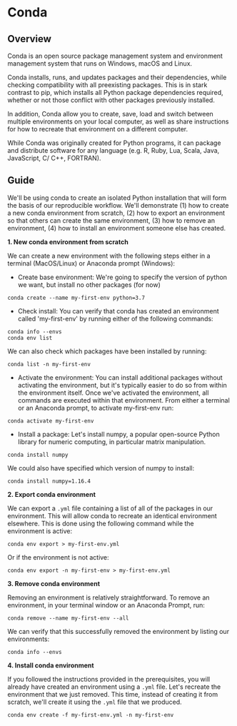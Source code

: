 # Conda

## Overview

Conda is an open source package management system and environment management system that runs on Windows, macOS and Linux.

Conda installs, runs, and updates packages and their dependencies, while checking compatibility with all preexisting packages. This is in stark contrast to pip, which installs all Python package dependencies required, whether or not those conflict with other packages previously installed. 

In addition, Conda allow you to create, save, load and switch between multiple environments on your local computer, as well as share instructions for how to recreate that environment on a different computer.

While Conda was originally created for Python programs, it can package and distribute software for any language (e.g. R, Ruby, Lua, Scala, Java, JavaScript, C/ C++, FORTRAN).

## Guide

We'll be using conda to create an isolated Python installation that will form the basis of our reproducible workflow. We'll demonstrate (1) how to create a new conda environment from scratch, (2) how to export an environment so that others can create the same environment, (3) how to remove an environment, (4) how to install an environment someone else has created.

__1. New conda environment from scratch__

We can create a new environment with the following steps either in a terminal (MacOS/Linux) or Anaconda prompt (Windows):

+ Create base environment:
We're going to specify the version of python we want, but install no other packages (for now)
```
conda create --name my-first-env python=3.7
```

+ Check install:
You can verify that conda has created an environment called 'my-first-env' by running either of the following commands:
```
conda info --envs
conda env list
```
We can also check which packages have been installed by running:
```
conda list -n my-first-env
```

+ Activate the environment:
You can install additional packages without activating the environment, but it's typically easier to do so from within the environment itself. Once we've activated the environment, all commands are executed within that environment.
From either a terminal or an Anaconda prompt, to activate my-first-env run:
```
conda activate my-first-env
```

+ Install a package:
Let's install numpy, a popular open-source Python library for numeric computing, in particular matrix manipulation.
```
conda install numpy
```
We could also have specified which version of numpy to install:
```
conda install numpy=1.16.4
```

__2. Export conda environment__

We can export a `.yml` file containing a list of all of the packages in our environment. This will allow conda to recreate an identical environment elsewhere. This is done using the following command while the environment is active:
```
conda env export > my-first-env.yml
```
Or if the environment is not active:
```
conda env export -n my-first-env > my-first-env.yml
```

__3. Remove conda environment__

Removing an environment is relatively straightforward. To remove an environment, in your terminal window or an Anaconda Prompt, run:
```
conda remove --name my-first-env --all
```
We can verify that this successfully removed the environment by listing our environments:
```
conda info --envs
```


__4. Install conda environment__

If you followed the instructions provided in the prerequisites, you will already have created an environment using a `.yml` file.
Let's recreate the environment that we just removed. This time, instead of creating it from scratch, we'll create it using the `.yml` file that we produced.

```
conda env create -f my-first-env.yml -n my-first-env
```
